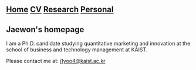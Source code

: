 ## [Home](/README.md)  [CV](/CV.md)  [Research](/Research.md)  [Personal](/Personal.md)

## Jaewon's homepage

I am a Ph.D. candidate studying quantitative marketing and innovation at the school of business and technology management at KAIST.

Please contact me at: j1yoo4@kaist.ac.kr
